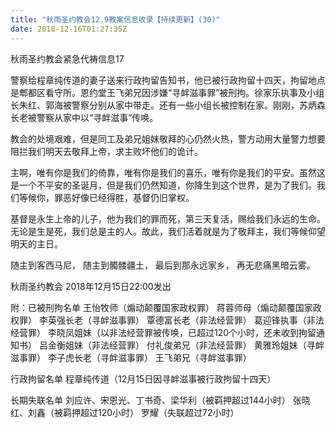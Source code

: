```yaml
---
title: "秋雨圣约教会12.9教案信息收录【持续更新】(30)"
date: 2018-12-16T01:27:35Z
---
```


秋雨圣约教会紧急代祷信息17

警察给程章纯传道的妻子送来行政拘留告知书，他已被行政拘留十四天，拘留地点是郫都区看守所。恩约堂王飞弟兄因涉嫌“寻衅滋事罪”被刑拘。徐家乐执事及小组长朱红、郭海被警察分别从家中带走。还有一些小组长被控制在家。刚刚，苏炳森长老被警察从家中以“寻衅滋事”传唤。

教会的处境艰难，但是同工及弟兄姐妹敬拜的心仍然火热，警方动用大量警力想要阻拦我们明天去敬拜上帝，求主败坏他们的诡计。

主啊，唯有你是我们的倚靠，唯有你是我们的喜乐，唯有你是我们的平安。虽然这是一个不平安的圣诞月，但是我们仍然知道，你降生到这个世界，是为了我们。我们等候你，罪恶好像已经得胜，基督仍旧掌权。

基督是永生上帝的儿子，他为我们的罪而死，第三天复活，赐给我们永远的生命。无论是生是死，我们总是主的人。故此，我们活着就是为了敬拜主，我们等候仰望明天的主日。

随主到客西马尼，
随主到髑髅疆土，
最后到那永远家乡，
再无悲痛黑暗云雾。

秋雨圣约教会
2018年12月15日22:00发出

附：已被刑拘名单
王怡牧师（煽动颠覆国家政权罪）
蒋蓉师母（煽动颠覆国家政权罪）
李英强长老（寻衅滋事罪）
覃德富长老（非法经营罪）
葛迎锋执事（非法经营罪）
李晓凤姐妹（以非法经营罪被传唤，已超过120个小时，还未收到拘留通知书）
吕金衡姐妹（非法经营罪）
付礼俊弟兄（非法经营罪）
黄雅玲姐妹（寻衅滋事罪）
李子虎长老（寻衅滋事罪）
王飞弟兄（寻衅滋事罪）

行政拘留名单
程章纯传道（12月15日因寻衅滋事被行政拘留十四天）

长期失联名单
刘应许、宋恩光、丁书奇、梁华利（被羁押超过144小时）
张晓红、刘鑫（被羁押超过120小时）
罗耀（失联超过72小时）